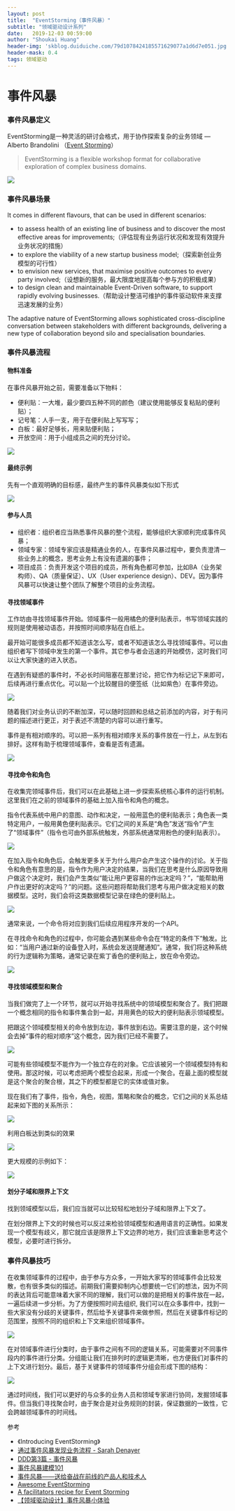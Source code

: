 ```yaml
---
layout: post
title:  "EventStorming（事件风暴）"
subtitle: "领域驱动设计系列"
date:   2019-12-03 00:59:00
author: "Shoukai Huang"
header-img: 'skblog.duiduiche.com/79d1078424185571629077a1d6d7e051.jpg'
header-mask: 0.4
tags: 领域驱动
---
```


# 事件风暴

### 事件风暴定义

EventStorming是一种灵活的研讨会格式，用于协作探索复杂的业务领域 — Alberto Brandolini （[Event Storming](https://www.eventstorming.com/)）

>EventStorming is a flexible workshop format for collaborative exploration of complex business domains.

![](http://skblog.duiduiche.com/a74556e26d65eee2638a0d65e7973072.jpg)

### 事件风暴场景

It comes in different flavours, that can be used in different scenarios:

* to assess health of an existing line of business and to discover the most effective areas for improvements;（评估现有业务运行状况和发现有效提升业务状况的措施）
* to explore the viability of a new startup business model;（探索新创业务模型的可行性）
* to envision new services, that maximise positive outcomes to every party involved;（设想新的服务，最大限度地提高每个参与方的积极成果）
* to design clean and maintainable Event-Driven software, to support rapidly evolving businesses.（帮助设计整洁可维护的事件驱动软件来支撑迅速发展的业务）

The adaptive nature of EventStorming allows sophisticated cross-discipline conversation between stakeholders with different backgrounds, delivering a new type of collaboration beyond silo and specialisation boundaries.

### 事件风暴流程

#### 物料准备

在事件风暴开始之前，需要准备以下物料：

* 便利贴：一大堆，最少要四五种不同的颜色（建议使用能够反复粘贴的便利贴）；
* 记号笔：人手一支，用于在便利贴上写写写；
* 白板：最好足够长，用来贴便利贴；
* 开放空间：用于小组成员之间的充分讨论。

![](http://skblog.duiduiche.com/732a0cbdea4d3f26461b0cb13138b401.jpg)

#### 最终示例

先有一个直观明确的目标感，最终产生的事件风暴类似如下形式

![](http://skblog.duiduiche.com/d4865faaa1ab8204d1baac6ae439b0a3.jpg)

#### 参与人员

* 组织者：组织者应当熟悉事件风暴的整个流程，能够组织大家顺利完成事件风暴；
* 领域专家：领域专家应该是精通业务的人，在事件风暴过程中，要负责澄清一些业务上的概念，思考业务上有没有遗漏的事件；
* 项目成员：负责开发这个项目的成员，所有角色都可参加，比如BA（业务架构师）、QA（质量保证）、UX（User experience design）、DEV。因为事件风暴可以快速让整个团队了解整个项目的业务流程。

#### 寻找领域事件

工作坊由寻找领域事件开始。领域事件一般用橘色的便利贴表示，书写领域实践的规则是使用被动语态，并按照时间顺序贴在白纸上。

最开始可能很多成员都不知道该怎么写，或者不知道该怎么寻找领域事件。可以由组织者写下领域中发生的第一个事件。其它参与者会迅速的开始模仿，这时我们可以让大家快速的进入状态。

在遇到有疑惑的事件时，不必长时间阻塞在那里讨论，把它作为标记记下来即可，后续再进行重点优化。可以贴一个比较醒目的便签纸（比如紫色）在事件旁边。

![](http://skblog.duiduiche.com/0c408957aee4aa8cb6feef35fc0ede32.jpg)

随着我们对业务认识的不断加深，可以随时回顾和总结之前添加的内容，对于有问题的描述进行更正，对于表述不清楚的内容可以进行重写。

事件是有相对顺序的。可以把一系列有相对顺序关系的事件放在一行上，从左到右排好。这样有助于梳理领域事件，查看是否有遗漏。

![](http://skblog.duiduiche.com/85cc89157b39bfd114b8411174c46428.jpg)

#### 寻找命令和角色

在收集完领域事件后，我们可以在此基础上进一步探索系统核心事件的运行机制。这里我们在之前的领域事件的基础上加入指令和角色的概念。

指令代表系统中用户的意图、动作和决定，一般用蓝色的便利贴表示；角色表一类特定用户，一般用黄色便利贴表示。它们之间的关系是“角色”发送“指令”产生了“领域事件”（指令也可由外部系统触发，外部系统通常用粉色的便利贴表示）。

![](http://skblog.duiduiche.com/c80058e8085688f76d35353502755fc8.jpg)

在加入指令和角色后，会触发更多关于为什么用户会产生这个操作的讨论。关于指令和角色有意思的是，指令作为用户决定的结果，当我们在思考是什么原因导致用户做这个决定时，我们会产生类似“能让用户更容易的作出决定吗？”，“能帮助用户作出更好的决定吗？”的问题。这些问题将帮助我们思考与用户做决定相关的数据模型。这时，我们会将这类数据模型记录在绿色的便利贴上。

![](http://skblog.duiduiche.com/620a55bfdd8e660fd3a186a7e850924d.jpg)

通常来说，一个命令将对应到我们后续应用程序开发的一个API。

在寻找命令和角色的过程中，你可能会遇到某些命令会在“特定的条件下”触发。比如：“当用户通过新的设备登入时，系统会发送提醒通知”。通常，我们将这种系统的行为逻辑称为策略，通常记录在紫丁香色的便利贴上，放在命令旁边。

![](http://skblog.duiduiche.com/a31e54aca9e9ebd8e51de82e02a02ec5.jpg)

#### 寻找领域模型和聚合

当我们做完了上一个环节，就可以开始寻找系统中的领域模型和聚合了。我们把跟一个概念相同的指令和事件集合到一起，并用黄色的较大的便利贴表示领域模型。

把跟这个领域模型相关的命令放到左边，事件放到右边。需要注意的是，这个时候会去掉“事件的相对顺序”这个概念，因为我们已经不需要了。

![](http://skblog.duiduiche.com/d992d961e7533db380812c3a39e39380.jpg)

可能有些领域模型不能作为一个独立存在的对象。它应该被另一个领域模型持有和使用。那这时候，可以考虑把两个模型合起来，形成一个聚合。在最上面的模型就是这个聚合的聚合根，其之下的模型都是它的实体或值对象。

现在我们有了事件，指令，角色，视图，策略和聚合的概念，它们之间的关系总结起来如下图的关系所示：

![](http://skblog.duiduiche.com/26183e7546504348246d846a7f16885f.jpg)

利用白板达到类似的效果

![](http://skblog.duiduiche.com/882e088f2d1543cac642c4ceef33a4cd.jpg)

更大规模的示例如下：

![](http://skblog.duiduiche.com/91eb5deaa10cc5cc9a5660dfc7cfeb93.jpg)



#### 划分子域和限界上下文

找到领域模型以后，我们应当就可以比较轻松地划分子域和限界上下文了。

在划分限界上下文的时候也可以反过来检验领域模型和通用语言的正确性。如果发现一个模型有歧义，那它就应该是限界上下文边界的地方，我们应该重新思考这个模型，必要时进行拆分。

### 事件风暴技巧 

在收集领域事件的过程中，由于参与方众多，一开始大家写的领域事件会比较发散，也有很多类似的描述。前期我们需要抑制内心想要统一它们的想法，因为不同的表达背后可能意味着大家不同的理解，我们可以做的是把相关的事件放在一起，一遍后续进一步分析。为了方便按照时间去组织, 我们可以在众多事件中，找到一些大家没有分歧的关键事件，然后给予关键事件来做参照，然后在关键事件标记的范围里，按照不同的组织和上下文来组织领域事件。

![](http://skblog.duiduiche.com/14ed2ae2078ea3c9ca34bfd426d483eb.jpg)


在对领域事件进行分类时，由于事件之间有不同的逻辑关系，可能需要对不同事件段内的事件进行分类。分组能让我们在排列时的逻辑更清晰，也方便我们对事件的上下文进行划分。最后，基于关键事件的领域事件分组会形成下图的结构：

![](http://skblog.duiduiche.com/7150a90bdeb538f10b3e9ac106026494.jpg)


通过时间线，我们可以更好的与众多的业务人员和领域专家进行协同，发掘领域事件。但当我们寻找聚合时，由于聚合是对业务规则的封装，保证数据的一致性，它会跨越领域事件的时间线。

参考
* 《Introducing EventStorming》
* [通过事件风暴发现业务流程 - Sarah Denayer](https://www.jdon.com/53221)
* [DDD第3篇 - 事件风暴](https://blog.csdn.net/yasinshaw/article/details/103307125)
* [事件风暴建模101](https://www.jianshu.com/p/8a7814f3e9ac)
* [事件风暴——送给奋战在前线的产品人和技术人](https://zhuanlan.zhihu.com/p/63326029)
* [Awesome EventStorming](https://github.com/mariuszgil/awesome-eventstorming)
* [A facilitators recipe for Event Storming](https://medium.com/@springdo/a-facilitators-recipe-for-event-storming-941dcb38db0d)
* [【领域驱动设计】事件风暴小体验](https://zhuanlan.zhihu.com/p/95001438)


